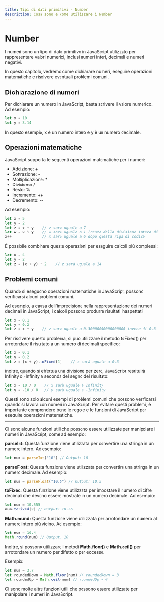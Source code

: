 ```yaml
---
title: Tipi di dati primitivi - Number
description: Cosa sono e come utilizzare i Number 
---
```


# Number

I numeri sono un tipo di dato primitivo in JavaScript utilizzato per rappresentare valori numerici, inclusi numeri interi, decimali e numeri negativi.

In questo capitolo, vedremo come dichiarare numeri, eseguire operazioni matematiche e risolvere eventuali problemi comuni.

## Dichiarazione di numeri

Per dichiarare un numero in JavaScript, basta scrivere il valore numerico. Ad esempio:

```js
let x = 10
let y = 3.14
```

In questo esempio, x è un numero intero e y è un numero decimale.

## Operazioni matematiche

JavaScript supporta le seguenti operazioni matematiche per i numeri:

- Addizione: +
- Sottrazione: -
- Moltiplicazione: *
- Divisione: /
- Resto: %
- Incremento: ++
- Decremento: --

Ad esempio:

```js
let x = 5
let y = 2
let z = x + y    // z sarà uguale a 7
let w = x % y    // w sarà uguale a 1 (resto della divisione intera di 5/2)
x++              // x sarà uguale a 6 dopo questa riga di codice
```

È possibile combinare queste operazioni per eseguire calcoli più complessi:

```js
let x = 5
let y = 2
let z = (x + y) * 2    // z sarà uguale a 14
```

## Problemi comuni

Quando si eseguono operazioni matematiche in JavaScript, possono verificarsi alcuni problemi comuni.

Ad esempio, a causa dell'imprecisione nella rappresentazione dei numeri decimali in JavaScript, i calcoli possono produrre risultati inaspettati:

```js
let x = 0.1
let y = 0.2
let z = x + y    // z sarà uguale a 0.30000000000000004 invece di 0.3
```

Per risolvere questo problema, si può utilizzare il metodo toFixed() per arrotondare il risultato a un numero di decimali specifico:

```js
let x = 0.1
let y = 0.2
let z = (x + y).toFixed(1)    // z sarà uguale a 0.3
```

Inoltre, quando si effettua una divisione per zero, JavaScript restituirà Infinity o -Infinity a seconda del segno del risultato:

```js
let x = 10 / 0    // x sarà uguale a Infinity
let y = -10 / 0   // y sarà uguale a -Infinity
```

Questi sono solo alcuni esempi di problemi comuni che possono verificarsi quando si lavora con numeri in JavaScript. Per evitare questi problemi, è importante comprendere bene le regole e le funzioni di JavaScript per eseguire operazioni matematiche.

---

Ci sono alcune funzioni utili che possono essere utilizzate per manipolare i numeri in JavaScript, come ad esempio:

**parseInt:** Questa funzione viene utilizzata per convertire una stringa in un numero intero. Ad esempio:

```js
let num = parseInt("10") // Output: 10
```

**parseFloat:** Questa funzione viene utilizzata per convertire una stringa in un numero decimale. Ad esempio:

```js
let num = parseFloat("10.5") // Output: 10.5
```

**toFixed:** Questa funzione viene utilizzata per impostare il numero di cifre decimali che devono essere mostrate in un numero decimale. Ad esempio:

```js
let num = 10.555
num.toFixed(2) // Output: 10.56
```

**Math.round:** Questa funzione viene utilizzata per arrotondare un numero al numero intero più vicino. Ad esempio:

```js
let num = 10.4
Math.round(num) // Output: 10
```

Inoltre, si possono utilizzare i metodi **Math.floor()** e **Math.ceil()** per arrotondare un numero per difetto o per eccesso.

Esempio:

```js
let num = 3.7
let roundedDown = Math.floor(num) // roundedDown = 3
let roundedUp = Math.ceil(num) // roundedUp = 4
```

Ci sono molte altre funzioni utili che possono essere utilizzate per manipolare i numeri in JavaScript.
